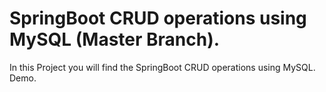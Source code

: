 # SpringBoot CRUD operations using MySQL (Master Branch).
In this Project you will find the SpringBoot CRUD operations using MySQL. Demo.
